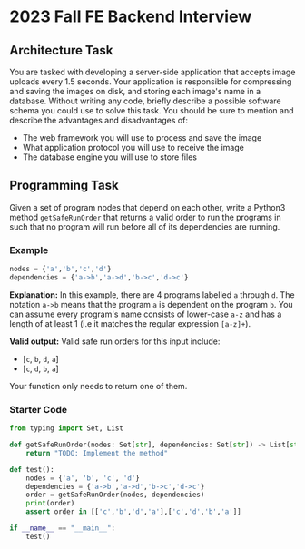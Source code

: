 # 2023 Fall FE Backend Interview

## Architecture Task
You are tasked with developing a server-side application that accepts image uploads every 1.5 seconds. Your application is responsible for compressing and saving the images on disk, and storing each image's name in a database. Without writing any code, briefly describe a possible software schema you could use to solve this task. You should be sure to mention and describe the advantages and disadvantages of:
- The web framework you will use to process and save the image
- What application protocol you will use to receive the image
- The database engine you will use to store files


## Programming Task
Given a set of program nodes that depend on each other, write a Python3 method `getSafeRunOrder` that returns a valid order to run the programs in such that no program will run before all of its dependencies are running.

### Example
```py
nodes = {'a','b','c','d'} 
dependencies = {'a->b','a->d','b->c','d->c'}
```
**Explanation:** In this example, there are 4 programs labelled `a` through `d`. The notation `a->b` means that the program `a` is dependent on the program `b`. You can assume every program's name consists of lower-case `a-z` and has a length of at least 1 (i.e it matches the regular expression `[a-z]+`).

**Valid output:** Valid safe run orders for this input include:
- [`c`, `b`, `d`, `a`]
- [`c`, `d`, `b`, `a`]

Your function only needs to return one of them.

### Starter Code
```py
from typing import Set, List

def getSafeRunOrder(nodes: Set[str], dependencies: Set[str]) -> List[str]:
    return "TODO: Implement the method"

def test():
    nodes = {'a', 'b', 'c', 'd'} 
    dependencies = {'a->b','a->d','b->c','d->c'}
    order = getSafeRunOrder(nodes, dependencies)
    print(order)
    assert order in [['c','b','d','a'],['c','d','b','a']]

if __name__ == "__main__":
    test()
```
